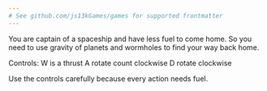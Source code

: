 ```yaml
---
# See github.com/js13kGames/games for supported frontmatter
---
```

You are captain of a spaceship and have less fuel to come home. So you need to use gravity of planets and wormholes to find your way back home.

Controls:
W is a thrust
A rotate count clockwise
D rotate clockwise

Use the controls carefully because every action needs fuel.